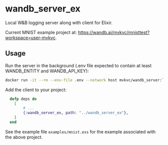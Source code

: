 # wandb_server_ex

Local W&B logging server along with client for Elixir.

Current MNIST example project at: <https://wandb.ai/mvkvc/mnisttest?workspace=user-mvkvc>.

## Usage

Run the server in the background (.env file expected to contain at least WANDB_ENTITY and WANDB_API_KEY):

```bash
docker run -it --rm --env-file .env --network host mvkvc/wandb_server:latest
```

Add the client to your project:

```elixir
  defp deps do
    [
        # ...
        {:wandb_server_ex, path: "../wandb_server_ex"},
    ]
  end
```

See the example file `examples/mnist.exs` for the example associated with the above project.
